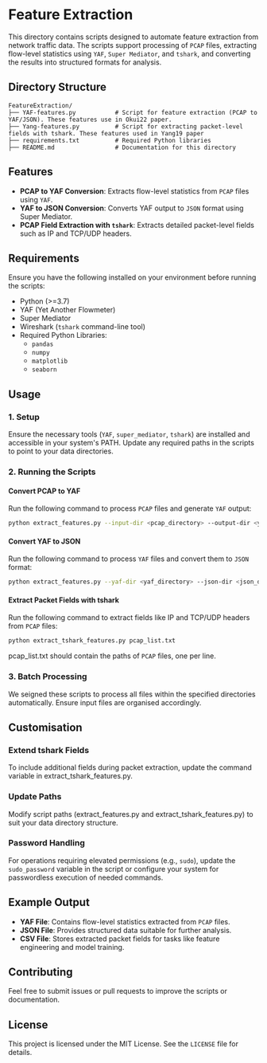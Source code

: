

# Feature Extraction
This directory contains scripts designed to automate feature extraction from network traffic data. The scripts support processing of `PCAP` files, extracting flow-level statistics using `YAF`, `Super Mediator`, and `tshark`, and converting the results into structured formats for analysis.

## Directory Structure

```plaintext
FeatureExtraction/
├── YAF-features.py           # Script for feature extraction (PCAP to YAF/JSON). These features use in Okui22 paper. 
├── Yang-features.py          # Script for extracting packet-level fields with tshark. These features used in Yang19 paper
├── requirements.txt          # Required Python libraries
├── README.md                 # Documentation for this directory
```


## Features
- **PCAP to YAF Conversion**: Extracts flow-level statistics from `PCAP` files using `YAF`.
- **YAF to JSON Conversion**: Converts YAF output to `JSON` format using Super Mediator.
- **PCAP Field Extraction with `tshark`**: Extracts detailed packet-level fields such as IP and TCP/UDP headers.


## Requirements

Ensure you have the following installed on your environment before running the scripts:
- Python (>=3.7)
- YAF (Yet Another Flowmeter)
- Super Mediator
- Wireshark (`tshark` command-line tool)
- Required Python Libraries:
  - `pandas`
  - `numpy`
  - `matplotlib`
  - `seaborn`

## Usage

### 1. Setup
Ensure the necessary tools (`YAF`, `super_mediator`, `tshark`) are installed and accessible in your system's PATH. Update any required paths in the scripts to point to your data directories.

### 2. Running the Scripts

#### Convert PCAP to YAF
Run the following command to process `PCAP` files and generate `YAF` output:
```bash
python extract_features.py --input-dir <pcap_directory> --output-dir <yaf_directory>
```

#### Convert YAF to JSON
Run the following command to process `YAF` files and convert them to `JSON` format:
```bash
python extract_features.py --yaf-dir <yaf_directory> --json-dir <json_directory>
```

#### Extract Packet Fields with tshark

Run the following command to extract fields like IP and TCP/UDP headers from `PCAP` files:
```bash
python extract_tshark_features.py pcap_list.txt
```
pcap_list.txt should contain the paths of `PCAP` files, one per line.

### 3. Batch Processing
We seigned these scripts to process all files within the specified directories automatically. Ensure input files are organised accordingly.

## Customisation

### Extend tshark Fields
To include additional fields during packet extraction, update the command variable in extract_tshark_features.py.

### Update Paths
Modify script paths (extract_features.py and extract_tshark_features.py) to suit your data directory structure.

### Password Handling
For operations requiring elevated permissions (e.g., `sudo`), update the `sudo_password` variable in the script or configure your system for passwordless execution of needed commands.


## Example Output

- **YAF File**: Contains flow-level statistics extracted from `PCAP` files.
- **JSON File**: Provides structured data suitable for further analysis.
- **CSV File**: Stores extracted packet fields for tasks like feature engineering and model training.

## Contributing
Feel free to submit issues or pull requests to improve the scripts or documentation.

## License
This project is licensed under the MIT License. See the `LICENSE` file for details.

